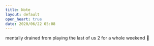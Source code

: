 ```yaml
---
title: Note
layout: default
open_heart: true
date: 2020/06/22 05:08
---
```


mentally drained from playing the last of us 2 for a whole weekend 🤯
